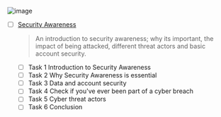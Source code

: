 ![image](https://user-images.githubusercontent.com/51442719/172191250-ff82edc6-b5bd-4264-aeaf-8ab6118495f3.png)

- [ ] [Security Awareness](https://tryhackme.com/room/securityawarenessintro)
  > An introduction to security awareness; why its important, the impact of being attacked, different threat actors and basic account security.
    - [ ] Task 1  Introduction to Security Awareness
    - [ ] Task 2  Why Security Awareness is essential
    - [ ] Task 3  Data and account security
    - [ ] Task 4  Check if you've ever been part of a cyber breach
    - [ ] Task 5  Cyber threat actors
    - [ ] Task 6  Conclusion
